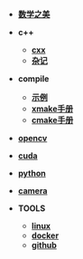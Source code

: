 - [**数学之美**](./math/math.md)

- **c++**
  - [**cxx**](./cxx/cxx.md)
  - [**杂记**](./cxx/tips.md)

- **compile**
  - [**示例**](./compile/compile.md)
  - [**xmake手册**](./compile/xmake.md)
  - [**cmake手册**](./compile/cmake.md)


- [**opencv**](./cxx/opencv.md)
- [**cuda**](./cxx/nvidia.md)

- [**python**](./py/py.md)
- [**camera**](./camera/camera.md)

- **TOOLS**
  - [**linux**](./linux/tools.md)
  - [**docker**](./linux/docker.md)
  - [**github**](./github/github.md)


 
